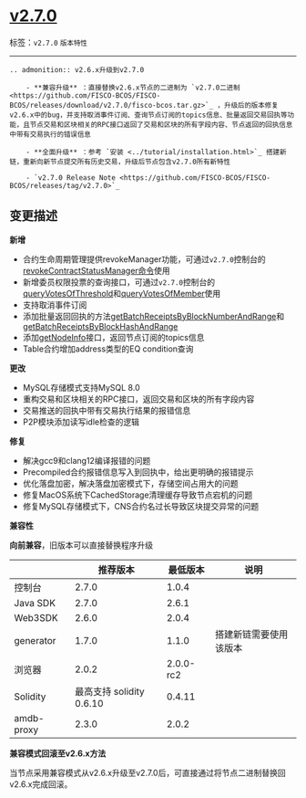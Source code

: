 # [v2.7.0](https://github.com/FISCO-BCOS/FISCO-BCOS/releases/tag/v2.7.0)

标签：``v2.7.0`` ``版本特性`` 

---

```eval_rst
.. admonition:: v2.6.x升级到v2.7.0

    - **兼容升级** ：直接替换v2.6.x节点的二进制为 `v2.7.0二进制 <https://github.com/FISCO-BCOS/FISCO-BCOS/releases/download/v2.7.0/fisco-bcos.tar.gz>`_ ，升级后的版本修复v2.6.x中的bug，并支持取消事件订阅、查询节点订阅的topics信息、批量返回交易回执等功能，且节点交易和区块相关的RPC接口返回了交易和区块的所有字段内容、节点返回的回执信息中带有交易执行的错误信息

    - **全面升级** ：参考 `安装 <../tutorial/installation.html>`_ 搭建新链，重新向新节点提交所有历史交易，升级后节点包含v2.7.0所有新特性

    - `v2.7.0 Release Note <https://github.com/FISCO-BCOS/FISCO-BCOS/releases/tag/v2.7.0>`_
```

## 变更描述

**新增**

- 合约生命周期管理提供revokeManager功能，可通过`v2.7.0`控制台的[revokeContractStatusManager命令](../console/console_of_java_sdk.html#revokecontractstatusmanager)使用
- 新增委员权限投票的查询接口，可通过`v2.7.0`控制台的[queryVotesOfThreshold](../console/console_of_java_sdk.html#queryvotesofthreshold)和[queryVotesOfMember](../console/console_of_java_sdk.html#queryvotesofmember)使用
- 支持取消事件订阅
- 添加批量返回回执的方法[getBatchReceiptsByBlockNumberAndRange](../reference/api.html#getbatchreceiptsbyblocknumberandrange)和[getBatchReceiptsByBlockHashAndRange](../reference/api.html#getbatchreceiptsbyblockhashandrange)
- 添加[getNodeInfo](../reference/api.html#getnodeinfo)接口，返回节点订阅的topics信息
- Table合约增加address类型的EQ condition查询

**更改**

- MySQL存储模式支持MySQL 8.0
- 重构交易和区块相关的RPC接口，返回交易和区块的所有字段内容
- 交易推送的回执中带有交易执行结果的报错信息
- P2P模块添加读写idle检查的逻辑

**修复**

- 解决gcc9和clang12编译报错的问题
- Precompiled合约报错信息写入到回执中，给出更明确的报错提示
- 优化落盘加密，解决落盘加密模式下，存储空间占用大的问题
- 修复MacOS系统下CachedStorage清理缓存导致节点宕机的问题
- 修复MySQL存储模式下，CNS合约名过长导致区块提交异常的问题

**兼容性**

**向前兼容**，旧版本可以直接替换程序升级

|            | 推荐版本                | 最低版本  | 说明                   |
| ---------- | ----------------------- | --------- | ---------------------- |
| 控制台     | 2.7.0                  | 1.0.4     |                        |
| Java SDK        | 2.7.0                   | 2.6.1     |     |
| Web3SDK        | 2.6.0                   | 2.0.4     |      |                  
| generator  | 1.7.0                   | 1.1.0     | 搭建新链需要使用该版本 |
| 浏览器     | 2.0.2                   | 2.0.0-rc2 |                        |
| Solidity   | 最高支持 solidity 0.6.10 | 0.4.11    |                        |
| amdb-proxy | 2.3.0                   | 2.0.2     |                        |

**兼容模式回滚至v2.6.x方法**

当节点采用兼容模式从v2.6.x升级至v2.7.0后，可直接通过将节点二进制替换回v2.6.x完成回滚。

